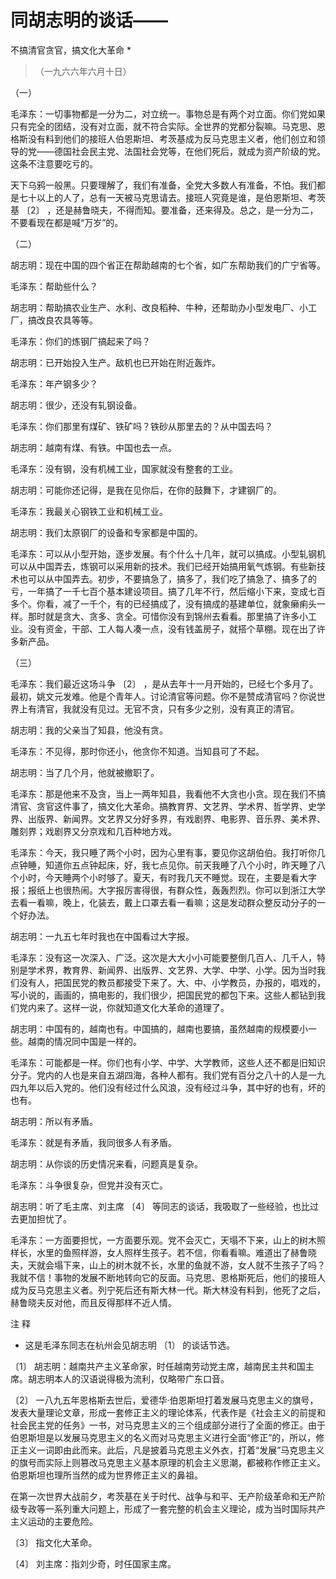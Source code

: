 #  同胡志明的谈话——  
不搞清官贪官，搞文化大革命  *

> （一九六六年六月十日）

（一）

毛泽东：一切事物都是一分为二，对立统一。事物总是有两个对立面。你们党如果只有完全的团结，没有对立面，就不符合实际。全世界的党都分裂嘛。马克思、恩格斯没有料到他们的接班人伯恩斯坦、考茨基成为反马克思主义者，他们创立和领导的党——德国社会民主党、法国社会党等，在他们死后，就成为资产阶级的党。这条不注意要吃亏的。

天下乌鸦一般黑。只要理解了，我们有准备，全党大多数人有准备，不怕。我们都是七十以上的人了，总有一天被马克思请去。接班人究竟是谁，是伯恩斯坦、考茨基  〔2〕
，还是赫鲁晓夫，不得而知。要准备，还来得及。总之，是一分为二，不要看现在都是喊“万岁”的。

（二）

胡志明：现在中国的四个省正在帮助越南的七个省，如广东帮助我们的广宁省等。

毛泽东：帮助些什么？

胡志明：帮助搞农业生产、水利、改良稻种、牛种，还帮助办小型发电厂、小工厂，搞改良农具等等。

毛泽东：你们的炼钢厂搞起来了吗？

胡志明：已开始投入生产。敌机也已开始在附近轰炸。

毛泽东：年产钢多少？

胡志明：很少，还没有轧钢设备。

毛泽东：你们那里有煤矿、铁矿吗？铁砂从那里去的？从中国去吗？

胡志明：越南有煤、有铁。中国也去一点。

毛泽东：没有钢，没有机械工业，国家就没有整套的工业。

胡志明：可能你还记得，是我在见你后，在你的鼓舞下，才建钢厂的。

毛泽东：我最关心钢铁工业和机械工业。

胡志明：我们太原钢厂的设备和专家都是中国的。

毛泽东：可以从小型开始，逐步发展。有个什么十几年，就可以搞成。小型轧钢机可以从中国弄去，炼钢可以采用新的技术。我们已经开始搞用氧气炼钢。有些新技术也可以从中国弄去。初步，不要搞急了，搞多了，我们吃了搞急了、搞多了的亏，一年搞了一千七百个基本建设项目。搞了几年不行，然后缩小下来，变成七百多个。你看，减了一千个，有的已经搞成了，没有搞成的基建单位，就象癞痢头一样。那时就是贪大、贪多、贪全。可惜你没有到锦州去看看。那里搞了许多小工业。没有资金，干部、工人每人凑一点，没有钱盖房子，就搭个草棚。现在出了许多新产品。

（三）

毛泽东：我们最近这场斗争  〔2〕
，是从去年十一月开始的，已经七个多月了。最初，姚文元发难。他是个青年人。讨论清官等问题。你不是赞成清官吗？你说世界上有清官，我就没有见过。无官不贪，只有多少之别，没有真正的清官。

胡志明：我的父亲当了知县，他没有贪。

毛泽东：不见得，那时你还小，他贪你不知道。当知县可了不起。

胡志明：当了几个月，他就被撤职了。

毛泽东：那是他来不及贪，当上一两年知县，我看他不大贪也小贪。现在我们不搞清官、贪官这件事了，搞文化大革命。搞教育界、文艺界、学术界、哲学界、史学界、出版界、新闻界。文艺界又分好多界，有戏剧界、电影界、音乐界、美术界、雕刻界；戏剧界又分京戏和几百种地方戏。

毛泽东：今天，我只睡了两个小时，因为心里有事，要见你这胡伯伯。我打听你几点钟睡，知道你五点钟起床，好，我七点见你。前天我睡了八个小时，昨天睡了八个小时，今天睡两个小时够了。夏天，有时我几天不睡觉。现在，主要是看大字报；报纸上也很热闹。大字报厉害得很，有群众性，轰轰烈烈。你可以到浙江大学去看一看嘛，晚上，化装去，戴上口罩去看一看嘛；这是发动群众整反动分子的一个好办法。

胡志明：一九五七年时我也在中国看过大字报。

毛泽东：没有这一次深入、广泛。这次是大大小小可能要整倒几百人、几千人，特别是学术界，教育界、新闻界、出版界、文艺界、大学、中学、小学。因为当时我们没有人，把国民党的教员都接受下来了。大、中、小学教员，办报的，唱戏的，写小说的，画画的，搞电影的，我们很少，把国民党的都包下来。这些人都钻到我们党内来了。这样一说，你就知道文化大革命的道理了。

胡志明：中国有的，越南也有。中国搞的，越南也要搞，虽然越南的规模要小一些。越南的情况同中国是一样的。

毛泽东：可能都是一样。你们也有小学、中学、大学教师，这些人还不都是旧知识分子。党内的人也是来自五湖四海，各种人都有。我们党有百分之八十的人是一九四九年以后入党的。他们没有经过什么风浪，没有经过斗争，其中好的也有，坏的也有。

胡志明：所以有矛盾。

毛泽东：就是有矛盾，我同很多人有矛盾。

胡志明：从你谈的历史情况来看，问题真是复杂。

毛泽东：斗争很复杂，但党并没有灭亡。

胡志明：听了毛主席、刘主席  〔4〕  等同志的谈话，我吸取了一些经验，也比过去更加担忧了。

毛泽东：一方面要担忧，一方面要乐观。党不会灭亡，天塌不下来，山上的树木照样长，水里的鱼照样游，女人照样生孩子。若不信，你看看嘛。难道出了赫鲁晓夫，天就会塌下来，山上的树木就不长，水里的鱼就不游，女人就不生孩子了吗？我就不信！事物的发展不断地转向它的反面。马克思、恩格斯死后，他们的接班人成为反马克思主义者。列宁死后还有斯大林一代。斯大林没有料到，他死了之后，赫鲁晓夫反对他，而且反得那样不近人情。

注 释

*  这是毛泽东同志在杭州会见胡志明  〔1〕  的谈话节选。 

〔1〕  胡志明：越南共产主义革命家，时任越南劳动党主席，越南民主共和国主席。胡志明本人的汉语说得极为流利，仅略带广东口音。

〔2〕
一八九五年恩格斯去世后，爱德华·伯恩斯坦打着发展马克思主义的旗号，发表大量理论文章，形成一套修正主义的理论体系，代表作是《社会主义的前提和社会民主党的任务》一书，对马克思主义的三个组成部分进行了全面的修正。由于伯恩斯坦是以发展马克思主义的名义而对马克思主义进行全面“修正”的，所以，修正主义一词即由此而来。此后，凡是披着马克思主义外衣，打着“发展”马克思主义的旗号而实际上则篡改马克思主义基本原理的机会主义思潮，都被称作修正主义。伯恩斯坦也理所当然的成为世界修正主义的鼻祖。

在第一次世界大战前夕，考茨基在关于时代、战争与和平、无产阶级革命和无产阶级专政等一系列重大问题上，形成了一套完整的机会主义理论，成为当时国际共产主义运动的主要危险。

〔3〕  指文化大革命。

〔4〕  刘主席：指刘少奇，时任国家主席。

  

